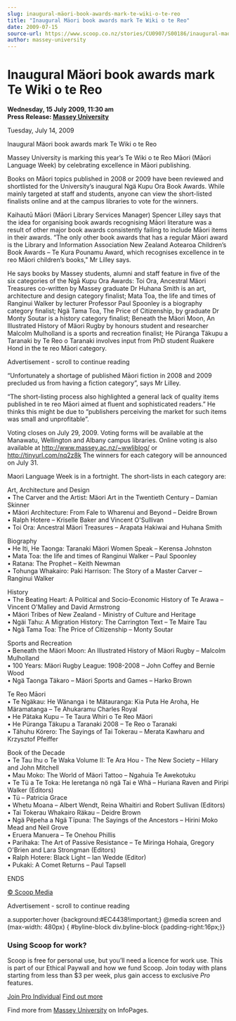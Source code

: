 ```yaml
---
slug: inaugural-mäori-book-awards-mark-te-wiki-o-te-reo
title: "Inaugural Mäori book awards mark Te Wiki o te Reo"
date: 2009-07-15
source-url: https://www.scoop.co.nz/stories/CU0907/S00186/inaugural-maori-book-awards-mark-te-wiki-o-te-reo.htm
author: massey-university
---
```

Inaugural Mäori book awards mark Te Wiki o te Reo
=================================================

**Wednesday, 15 July 2009, 11:30 am**  
**Press Release: [Massey University](https://info.scoop.co.nz/Massey_University)**

Tuesday, July 14, 2009

Inaugural Mäori book awards mark Te Wiki o te Reo

Massey University is marking this year’s Te Wiki o te Reo Māori (Māori Language Week) by celebrating excellence in Māori publishing.

Books on Māori topics published in 2008 or 2009 have been reviewed and shortlisted for the University’s inaugural Ngä Kupu Ora Book Awards. While mainly targeted at staff and students, anyone can view the short-listed finalists online and at the campus libraries to vote for the winners.

Kaihautū Māori (Māori Library Services Manager) Spencer Lilley says that the idea for organising book awards recognising Māori literature was a result of other major book awards consistently failing to include Māori items in their awards. “The only other book awards that has a regular Māori award is the Library and Information Association New Zealand Aotearoa Children’s Book Awards – Te Kura Pounamu Award, which recognises excellence in te reo Māori children’s books," Mr Lilley says.

He says books by Massey students, alumni and staff feature in five of the six categories of the Ngā Kupu Ora Awards: Toi Ora, Ancestral Mäori Treasures co-written by Massey graduate Dr Huhana Smith is an art, architecture and design category finalist; Mata Toa, the life and times of Ranginui Walker by lecturer Professor Paul Spoonley is a biography category finalist; Ngä Tama Toa, The Price of Citizenship, by graduate Dr Monty Soutar is a history category finalist; Beneath the Mäori Moon, An Illustrated History of Mäori Rugby by honours student and researcher Malcolm Mulholland is a sports and recreation finalist; He Püranga Täkupu a Taranaki by Te Reo o Taranaki involves input from PhD student Ruakere Hond in the te reo Māori category.

Advertisement - scroll to continue reading





“Unfortunately a shortage of published Māori fiction in 2008 and 2009 precluded us from having a fiction category”, says Mr Lilley.

“The short-listing process also highlighted a general lack of quality items published in te reo Māori aimed at fluent and sophisticated readers.” He thinks this might be due to “publishers perceiving the market for such items was small and unprofitable”.

Voting closes on July 29, 2009. Voting forms will be available at the Manawatu, Wellington and Albany campus libraries. Online voting is also available at http://www.massey.ac.nz/~wwliblog/ or http://tinyurl.com/nq2z8k The winners for each category will be announced on July 31.

Maori Language Week is in a fortnight. The short-lists in each category are:

Art, Architecture and Design  
• The Carver and the Artist: Mäori Art in the Twentieth Century – Damian Skinner  
• Mäori Architecture: From Fale to Wharenui and Beyond – Deidre Brown  
• Ralph Hotere – Kriselle Baker and Vincent O'Sullivan  
• Toi Ora: Ancestral Mäori Treasures – Arapata Hakiwai and Huhana Smith

Biography  
• He Iti, He Taonga: Taranaki Mäori Women Speak – Kerensa Johnston  
• Mata Toa: the life and times of Ranginui Walker – Paul Spoonley  
• Ratana: The Prophet – Keith Newman  
• Tohunga Whakairo: Paki Harrison: The Story of a Master Carver – Ranginui Walker

History  
• The Beating Heart: A Political and Socio-Economic History of Te Arawa – Vincent O'Malley and David Armstrong  
• Mäori Tribes of New Zealand - Ministry of Culture and Heritage  
• Ngäi Tahu: A Migration History: The Carrington Text – Te Maire Tau  
• Ngä Tama Toa: The Price of Citizenship – Monty Soutar

Sports and Recreation  
• Beneath the Mäori Moon: An Illustrated History of Mäori Rugby – Malcolm Mulholland  
• 100 Years: Mäori Rugby League: 1908-2008 – John Coffey and Bernie Wood  
• Ngä Taonga Täkaro – Mäori Sports and Games – Harko Brown

Te Reo Māori  
• Te Ngäkau: He Wänanga i te Mätauranga: Kia Puta He Aroha, He Märamatanga – Te Ahukaramu Charles Royal  
• He Pätaka Kupu – Te Taura Whiri o Te Reo Mäori  
• He Püranga Täkupu a Taranaki 2008 – Te Reo o Taranaki  
• Tähuhu Körero: The Sayings of Tai Tokerau – Merata Kawharu and Krzysztof Pfeiffer

Book of the Decade  
• Te Tau Ihu o Te Waka Volume II: Te Ara Hou - The New Society – Hilary and John Mitchell  
• Mau Moko: The World of Mäori Tattoo – Ngahuia Te Awekotuku  
• Te Tü a Te Toka: He Ieretanga nö ngä Tai e Whä – Huriana Raven and Piripi Walker (Editors)  
• Tü – Patricia Grace  
• Whetu Moana – Albert Wendt, Reina Whaitiri and Robert Sullivan (Editors)  
• Tai Tokerau Whakairo Räkau – Deidre Brown  
• Ngä Pëpeha a Ngä Tïpuna: The Sayings of the Ancestors – Hirini Moko Mead and Neil Grove  
• Eruera Manuera – Te Onehou Phillis  
• Parihaka: The Art of Passive Resistance – Te Miringa Hohaia, Gregory O'Brien and Lara Strongman (Editors)  
• Ralph Hotere: Black Light – Ian Wedde (Editor)  
• Pukaki: A Comet Returns – Paul Tapsell

ENDS

[© Scoop Media](http://www.scoop.co.nz/about/terms.html)  

Advertisement - scroll to continue reading



a.supporter:hover {background:#EC4438!important;} @media screen and (max-width: 480px) { #byline-block div.byline-block {padding-right:16px;}}

### Using Scoop for work?

Scoop is free for personal use, but you’ll need a licence for work use. This is part of our Ethical Paywall and how we fund Scoop. Join today with plans starting from less than $3 per week, plus gain access to exclusive _Pro_ features.  
  
[Join Pro Individual](https://pro.scoop.co.nz/Individual/?from=ProIn24) [Find out more](https://pro.scoop.co.nz/using-scoop-for-work/?from=ProIn24)

Find more from [Massey University](https://info.scoop.co.nz/Massey_University) on InfoPages.